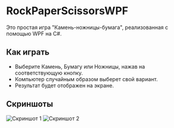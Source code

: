 # RockPaperScissorsWPF

Это простая игра "Камень-ножницы-бумага", реализованная с помощью WPF на C#.

## Как играть

- Выберите Камень, Бумагу или Ножницы, нажав на соответствующую кнопку.
- Компьютер случайным образом выберет свой вариант.
- Результат будет отображен на экране.  

## Скриншоты

![Скриншот 1](screenshot1.png)
![Скриншот 2](screenshot2.png)